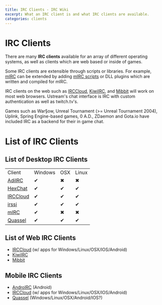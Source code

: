 ```yaml
---
title: IRC Clients - IRC Wiki
excerpt: What an IRC client is and what IRC clients are available.
categories: clients
---
```

# IRC Clients
There are many **IRC clients** available for an array of different operating systems, as well as clients which are web based or inside of games.

Some IRC clients are extensible through scripts or libraries. For example, [mIRC](/wiki/client/mirc) can be extended by adding [mIRC scripts](/wiki/client/mirc#Scripting) or DLL plugins which are written and compiled for mIRC.

IRC clients on the web such as [IRCCloud](/wiki/client/irccloud), [KiwiIRC](/wiki/client/kiwiirc), and [Mibbit](/wiki/client/mibbit) will work on most web browsers. Ustream's chat interface is IRC with custom authentication as well as twitch.tv's.

Games such as War§ow, Unreal Tournament (>= Unreal Tournament 2004), Uplink, Spring Engine-based games, 0 A.D., ZDaemon and Gota.io have included IRC as a backend for their in game chat.

# List of IRC Clients
## List of Desktop IRC Clients
<table>
    <tr>
        <td>Client</td>
        <td>Windows</td>
        <td>OSX</td>
        <td>Linux</td>
    </tr>
    <tr>
        <td><a href="/wiki/client/adiirc">AdiIRC</a></td>
        <td>✔</td>
        <td>✖</td>
        <td>✖</td>
    </tr>
    <tr>
        <td><a href="/wiki/client/hexchat">HexChat</a></td>
        <td>✔</td>
        <td>✔</td>
        <td>✔</td>
    </tr>
    <tr>
        <td><a href="/wiki/client/irccloud">IRCCloud</a></td>
        <td>✔</td>
        <td>✔</td>
        <td>✔</td>
    </tr>
    <tr>
        <td><a href="/wiki/client/irssi">irssi</a></td>
        <td>✔</td>
        <td>✔</td>
        <td>✔</td>
    </tr>
    <tr>
        <td><a href="/wiki/client/mirc">mIRC</a></td>
        <td>✔</td>
        <td>✖</td>
        <td>✖</td>
    </tr>
    <tr>
        <td><a href="/wiki/client/quassel-client">Quassel</a></td>
        <td>✔</td>
        <td>✔</td>
        <td>✔</td>
    </tr>
</table>

## List of Web IRC Clients
* [IRCCloud](/wiki/client/irccloud) (w/ apps for Windows/Linux/OSX/IOS/Android)
* [KiwiIRC](/wiki/client/kiwiirc)
* [Mibbit](/wiki/client/mibbit)

## Mobile IRC Clients
* [AndroIRC](/wiki/client/androirc) (Android)
* [IRCCloud](/wiki/client/irccloud) (w/ apps for Windows/Linux/OSX/IOS/Android)
* [Quassel](/wiki/client/quassel-client) (Windows/Linux/OSX/Android/IOS?)